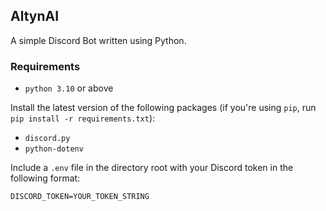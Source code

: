 ## AltynAI

A simple Discord Bot written using Python.

### Requirements

- `python 3.10` or above

Install the latest version of the following packages (if you're using `pip`, run `pip install -r requirements.txt`):

- `discord.py`
- `python-dotenv`

Include a `.env` file in the directory root with your Discord token in the following format:

  ```properties
  DISCORD_TOKEN=YOUR_TOKEN_STRING
  ```